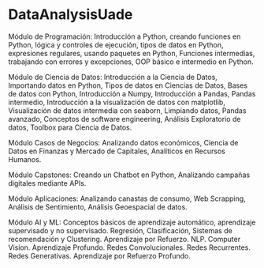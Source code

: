 # DataAnalysisUade

Módulo de Programación: Introducción a Python, creando funciones en Python, lógica y controles de
ejecución, tipos de datos en Python, expresiones regulares, usando paquetes en Python, Funciones
intermedias, trabajando con errores y excepciones, OOP básico e intermedio en Python.

Módulo de Ciencia de Datos: Introducción a la Ciencia de Datos, Importando datos en Python, Tipos de
datos en Ciencias de Datos, Bases de datos con Python, Introducción a Numpy, Introducción a Pandas,
Pandas intermedio, Introducción a la visualización de datos con matplotlib, Visualización de datos
intermedia con seaborn, Limpiando datos, Pandas avanzado, Conceptos de software engineering,
Análisis Exploratorio de datos, Toolbox para Ciencia de Datos.

Módulo Casos de Negocios: Analizando datos económicos, Ciencia de Datos en Finanzas y Mercado de
Capitales, Analíticos en Recursos Humanos.

Módulo Capstones: Creando un Chatbot en Python, Analizando campañas digitales mediante APIs.

Módulo Aplicaciones: Analizando canastas de consumo, Web Scrapping, Análisis de Sentimiento,
Análisis Geoespacial de datos.

Módulo AI y ML: Conceptos básicos de aprendizaje automático, aprendizaje supervisado y no
supervisado. Regresión, Clasificación, Sistemas de recomendación y Clustering. Aprendizaje por
Refuerzo. NLP. Computer Vision. Aprendizaje Profundo. Redes Convolucionales. Redes Recurrentes.
Redes Generativas. Aprendizaje por Refuerzo Profundo. 
